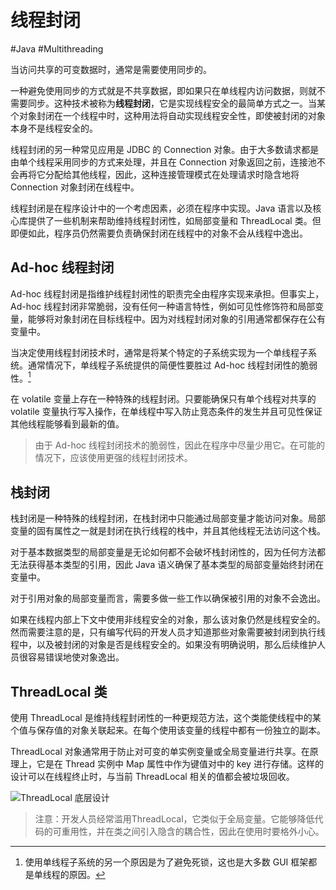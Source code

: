 # 线程封闭
#Java #Multithreading 

当访问共享的可变数据时，通常是需要使用同步的。

一种避免使用同步的方式就是不共享数据，即如果只在单线程内访问数据，则就不需要同步。这种技术被称为**线程封闭**，它是实现线程安全的最简单方式之一。当某个对象封闭在一个线程中时，这种用法将自动实现线程安全性，即使被封闭的对象本身不是线程安全的。

线程封闭的另一种常见应用是 JDBC 的 Connection 对象。由于大多数请求都是由单个线程采用同步的方式来处理，并且在 Connection 对象返回之前，连接池不会再将它分配给其他线程，因此，这种连接管理模式在处理请求时隐含地将 Connection 对象封闭在线程中。

线程封闭是在程序设计中的一个考虑因素，必须在程序中实现。Java 语言以及核心库提供了一些机制来帮助维持线程封闭性，如局部变量和 ThreadLocal 类。但即便如此，程序员仍然需要负责确保封闭在线程中的对象不会从线程中逸出。

## Ad-hoc 线程封闭

Ad-hoc 线程封闭是指维护线程封闭性的职责完全由程序实现来承担。但事实上，Ad-hoc 线程封闭非常脆弱，没有任何一种语言特性，例如可见性修饰符和局部变量，能够将对象封闭在目标线程中。因为对线程封闭对象的引用通常都保存在公有变量中。

当决定使用线程封闭技术时，通常是将某个特定的子系统实现为一个单线程子系统。通常情况下，单线程子系统提供的简便性要胜过 Ad-hoc 线程封闭性的脆弱性。[^1]

[^1]: 使用单线程子系统的另一个原因是为了避免死锁，这也是大多数 GUI 框架都是单线程的原因。

在 volatile 变量上存在一种特殊的线程封闭。只要能确保只有单个线程对共享的 volatile 变量执行写入操作，在单线程中写入防止竞态条件的发生并且可见性保证其他线程能够看到最新的值。

> 由于 Ad-hoc 线程封闭技术的脆弱性，因此在程序中尽量少用它。在可能的情况下，应该使用更强的线程封闭技术。

## 栈封闭

栈封闭是一种特殊的线程封闭，在栈封闭中只能通过局部变量才能访问对象。局部变量的固有属性之一就是封闭在执行线程的栈中，并且其他线程无法访问这个栈。

对于基本数据类型的局部变量是无论如何都不会破坏栈封闭性的，因为任何方法都无法获得基本类型的引用，因此 Java 语义确保了基本类型的局部变量始终封闭在变量中。

对于引用对象的局部变量而言，需要多做一些工作以确保被引用的对象不会逸出。

如果在线程内部上下文中使用非线程安全的对象，那么该对象仍然是线程安全的。然而需要注意的是，只有编写代码的开发人员才知道那些对象需要被封闭到执行线程中，以及被封闭的对象是否是线程安全的。如果没有明确说明，那么后续维护人员很容易错误地使对象逸出。

## ThreadLocal 类

使用 ThreadLocal 是维持线程封闭性的一种更规范方法，这个类能使线程中的某个值与保存值的对象关联起来。在每个使用该变量的线程中都有一份独立的副本。

ThreadLocal 对象通常用于防止对可变的单实例变量或全局变量进行共享。在原理上，它是在 Thread 实例中 Map 属性中作为键值对中的 key 进行存储。这样的设计可以在线程终止时，与当前 ThreadLocal 相关的值都会被垃圾回收。

![ThreadLocal 底层设计](https://gitee.com/snow-zen/my-images-repo/raw/master/java-concurrency-in-practice/ThreadLocal%E5%BA%95%E5%B1%82%E8%AE%BE%E8%AE%A1.png)

> 注意：开发人员经常滥用ThreadLocal，它类似于全局变量。它能够降低代码的可重用性，并在类之间引入隐含的耦合性，因此在使用时要格外小心。

